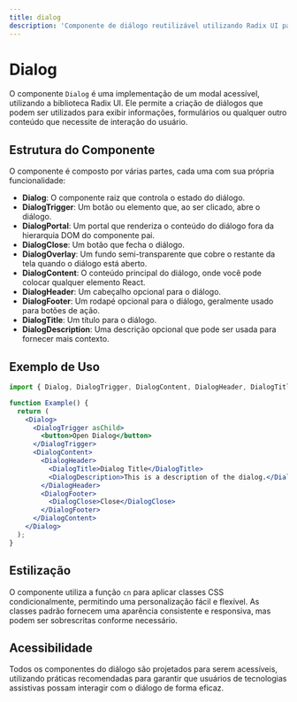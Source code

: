 ```yaml
---
title: dialog
description: 'Componente de diálogo reutilizável utilizando Radix UI para criar modais acessíveis e estilizados.'
---
```


# Dialog

O componente `Dialog` é uma implementação de um modal acessível, utilizando a biblioteca Radix UI. Ele permite a criação de diálogos que podem ser utilizados para exibir informações, formulários ou qualquer outro conteúdo que necessite de interação do usuário.

## Estrutura do Componente

O componente é composto por várias partes, cada uma com sua própria funcionalidade:

- **Dialog**: O componente raiz que controla o estado do diálogo.
- **DialogTrigger**: Um botão ou elemento que, ao ser clicado, abre o diálogo.
- **DialogPortal**: Um portal que renderiza o conteúdo do diálogo fora da hierarquia DOM do componente pai.
- **DialogClose**: Um botão que fecha o diálogo.
- **DialogOverlay**: Um fundo semi-transparente que cobre o restante da tela quando o diálogo está aberto.
- **DialogContent**: O conteúdo principal do diálogo, onde você pode colocar qualquer elemento React.
- **DialogHeader**: Um cabeçalho opcional para o diálogo.
- **DialogFooter**: Um rodapé opcional para o diálogo, geralmente usado para botões de ação.
- **DialogTitle**: Um título para o diálogo.
- **DialogDescription**: Uma descrição opcional que pode ser usada para fornecer mais contexto.

## Exemplo de Uso

```jsx
import { Dialog, DialogTrigger, DialogContent, DialogHeader, DialogTitle, DialogDescription, DialogFooter, DialogClose } from './dialog';

function Example() {
  return (
    <Dialog>
      <DialogTrigger asChild>
        <button>Open Dialog</button>
      </DialogTrigger>
      <DialogContent>
        <DialogHeader>
          <DialogTitle>Dialog Title</DialogTitle>
          <DialogDescription>This is a description of the dialog.</DialogDescription>
        </DialogHeader>
        <DialogFooter>
          <DialogClose>Close</DialogClose>
        </DialogFooter>
      </DialogContent>
    </Dialog>
  );
}
```

## Estilização

O componente utiliza a função `cn` para aplicar classes CSS condicionalmente, permitindo uma personalização fácil e flexível. As classes padrão fornecem uma aparência consistente e responsiva, mas podem ser sobrescritas conforme necessário.

## Acessibilidade

Todos os componentes do diálogo são projetados para serem acessíveis, utilizando práticas recomendadas para garantir que usuários de tecnologias assistivas possam interagir com o diálogo de forma eficaz.